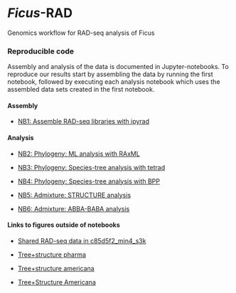 # *Ficus*-RAD
Genomics workflow for RAD-seq analysis of Ficus

### Reproducible code
Assembly and analysis of the data is documented in Jupyter-notebooks. To reproduce our results start by assembling the data by running the first notebook, followed by executing each analysis notebook which uses the assembled data sets created in the first notebook.

#### Assembly
+ [NB1: Assemble RAD-seq libraries with ipyrad](http://nbviewer.jupyter.org/github/dereneaton/ficus-rad/blob/master/Ficus-Jander-assembly.ipynb)

#### Analysis

+ [NB2: Phylogeny: ML analysis with RAxML](http://nbviewer.jupyter.org/github/dereneaton/ficus-rad/blob/master/Ficus-Jander-analysis-raxml.ipynb)

+ [NB3: Phylogeny: Species-tree analysis with tetrad](http://nbviewer.jupyter.org/github/dereneaton/ficus-rad/blob/master/Ficus-Jander-analysis-tetrad.ipynb)

+ [NB4: Phylogeny: Species-tree analysis with BPP](http://nbviewer.jupyter.org/github/dereneaton/ficus-rad/blob/master/Ficus-Jander-analysis-bpp.ipynb)

+ [NB5: Admixture: STRUCTURE analysis](http://nbviewer.jupyter.org/github/dereneaton/ficus-rad/blob/master/Ficus-Jander-analysis-structure.ipynb)

+ [NB6: Admixture: ABBA-BABA analysis](http://nbviewer.jupyter.org/github/dereneaton/ficus-rad/blob/master/Ficus-Jander-analysis-baba.ipynb)


#### Links to figures outside of notebooks

+ [Shared RAD-seq data in c85d5f2_min4_s3k](http://htmlpreview.github.io/?https://github.com/dereneaton/ficus-rad/blob/master/c85d5f2_min4_s3k_datasharing.html)  

+ [Tree+structure pharma](http://htmlpreview.github.io/?https://github.com/dereneaton/ficus-rad/blob/master/figures/pharma-tree-struct-html)  

+ [Tree+structure americana](http://htmlpreview.github.io/?https://github.com/dereneaton/ficus-rad/blob/master/figures/americana-tree-struct-html)  

+ [Tree+Structure Americana](http://htmlpreview.github.io/?https://github.com/dereneaton/ficus-rad/blob/master/figures/americana-tree-struct.html)


